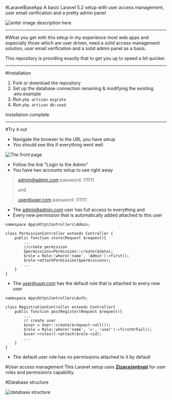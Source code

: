 #LaravelBaseApp
A basic Laravel 5.2 setup with user access management, user email verification and a pretty admin panel

![enter image description here](http://adnanmujkanovic.com/wp-content/uploads/2016/05/baseappheader.jpg)
________________

#What you get with this setup
In my experience most web apps and especially those which are user driven, need a solid access management solution, user email verification and a solid admin panel as a basis.

This repository is providing exactly that to get you up to speed a bit quicker.
________________

#Installation

1. Fork or download the repository
2. Set up the database connection renaming & modifying the existing .env.example
3. Run `php artisan migrate`
4. Run `php artisan db:seed`

Installation complete.
________________

#Try it out

 - Navigate the browser to the URL you have setup
 - You should see this if everything went well

![The front page](http://adnanmujkanovic.com/wp-content/uploads/2016/05/frontpage.jpg)

 -  Follow the link "Login to the Admin"
 - You have two accounts setup to use right away

> admin@admin.com 
> password: 111111
> 
> and
> 
> user@user.com 
> password: 111111

 - The admin@admin.com user has full access to everything and 
 - Every new permission that is automatically added attached to this user

```
namespace App\Http\Controllers\Admin;

class PermissionController extends Controller {
	public function store(Request $request){
		...
		//create permission
		$permissions=Permission::create($data);
		$role = Role::where('name', 'Admin')->first();
		$role->attachPermission($permissions);
		...
	}
}
```
 - The user@user.com has the default role that is attached to every new user
```
namespace App\Http\Controllers\Auth;

class RegistrationController extends Controller{
	public function postRegister(Request $request){
		...
		// create user
		$user = User::create($request->all());
		$role = Role::where('name', '=', 'user')->firstOrFail();
		$user->roles()->attach($role->id);
		...
	}
}
```
 - The default user role has no permissions attached to it by default


#User access management
This Laravel setup uses **[Zizaco/entrust](https://github.com/Zizaco/entrust)** for user roles and permissions capability.

#Database structure

![database structure](http://adnanmujkanovic.com/wp-content/uploads/2016/05/db_design.jpg)


